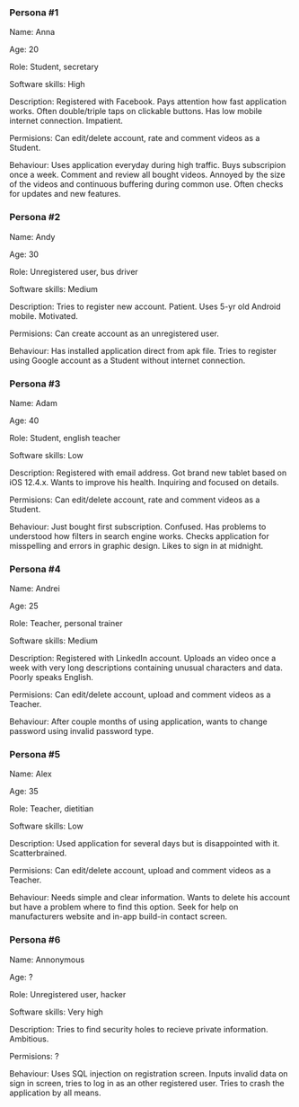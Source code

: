 ### Persona #1

Name: Anna

Age: 20

Role: Student, secretary

Software skills: High

Description: Registered with Facebook. Pays attention how fast application works. Often double/triple taps on clickable buttons. Has low mobile internet connection. Impatient.

Permisions: Can edit/delete account, rate and comment videos as a Student.

Behaviour: Uses application everyday during high traffic. Buys subscripion once a week. Comment and review all bought videos. Annoyed by the size of the videos and continuous buffering during common use. Often checks for updates and new features.


### Persona #2

Name: Andy

Age: 30

Role: Unregistered user, bus driver

Software skills: Medium

Description: Tries to register new account. Patient. Uses 5-yr old Android mobile. Motivated.

Permisions: Can create account as an unregistered user.

Behaviour: Has installed application direct from apk file. Tries to register using Google account as a Student without internet connection. 


### Persona #3

Name: Adam

Age: 40

Role: Student, english teacher

Software skills: Low

Description: Registered with email address. Got brand new tablet based on iOS 12.4.x. Wants to improve his health. Inquiring and focused on details.

Permisions: Can edit/delete account, rate and comment videos as a Student.

Behaviour: Just bought first subscription. Confused. Has problems to understood how filters in search engine works. Checks application for misspelling and errors in graphic design. Likes to sign in at midnight.


### Persona #4

Name: Andrei

Age: 25

Role: Teacher, personal trainer

Software skills: Medium

Description: Registered with LinkedIn account. Uploads an video once a week with very long descriptions containing unusual characters and data. Poorly speaks English.

Permisions: Can edit/delete account, upload and comment videos as a Teacher.

Behaviour: After couple months of using application, wants to change password using invalid password type.

### Persona #5

Name: Alex

Age: 35

Role: Teacher, dietitian

Software skills: Low

Description: Used application for several days but is disappointed with it. Scatterbrained.

Permisions: Can edit/delete account, upload and comment videos as a Teacher.

Behaviour: Needs simple and clear information. Wants to delete his account but have a problem where to find this option. Seek for help on manufacturers website and in-app build-in contact screen.


### Persona #6

Name: Annonymous

Age: ?

Role: Unregistered user, hacker

Software skills: Very high

Description: Tries to find security holes to recieve private information. Ambitious.

Permisions: ?

Behaviour: Uses SQL injection on registration screen. Inputs invalid data on sign in screen, tries to log in as an other registered user. Tries to crash the application by all means.
